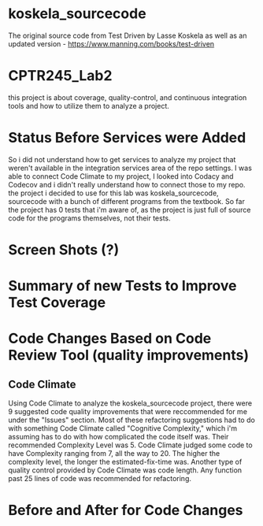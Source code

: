 # koskela_sourcecode
The original source code from Test Driven by Lasse Koskela as well as an updated version - https://www.manning.com/books/test-driven

# CPTR245_Lab2
this project is about coverage, quality-control, and continuous integration tools and how to utilize them to analyze a project.

# Status Before Services were Added
So i did not understand how to get services to analyze my project that weren't available in the integration services area of the repo settings.
I was able to connect Code Climate to my project, I looked into Codacy and Codecov and i didn't really understand how to connect those to my repo.
the project i decided to use for this lab was koskela_sourcecode, sourcecode with a bunch of different programs from the textbook.
So far the project has 0 tests that i'm aware of, as the project is just full of source code for the programs themselves, not their tests.

# Screen Shots (?)

# Summary of new Tests to Improve Test Coverage

# Code Changes Based on Code Review Tool (quality improvements)
## Code Climate
Using Code Climate to analyze the koskela_sourcecode project, there were 9 suggested code quality improvements that were reccommended for me under the "Issues" section. Most of these refactoring suggestions had to do with something Code Climate called "Cognitive Complexity," which i'm assuming has to do with how complicated the code itself was. Their recommended Complexity Level was 5. Code Climate judged some code to have Complexity ranging from 7, all the way to 20. The higher the complexity level, the longer the estimated-fix-time was. Another type of quality control provided by Code Climate was code length. Any function past 25 lines of code was recommended for refactoring.
# Before and After for Code Changes
